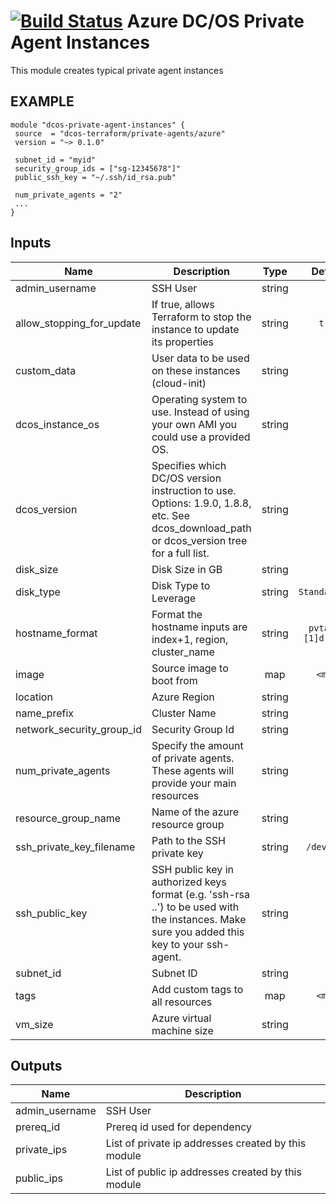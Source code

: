 [![Build Status](https://jenkins-terraform.mesosphere.com/service/dcos-terraform-jenkins/job/dcos-terraform/job/terraform-azurerm-private-agents/job/master/badge/icon)](https://jenkins-terraform.mesosphere.com/service/dcos-terraform-jenkins/job/dcos-terraform/job/terraform-azurerm-private-agents/job/master/)
Azure DC/OS Private Agent Instances
===================================

This module creates typical private agent instances

EXAMPLE
-------

```hcl
module "dcos-private-agent-instances" {
 source  = "dcos-terraform/private-agents/azure"
 version = "~> 0.1.0"

 subnet_id = "myid"
 security_group_ids = ["sg-12345678"]"
 public_ssh_key = "~/.ssh/id_rsa.pub"

 num_private_agents = "2"
 ...
}
```


## Inputs

| Name | Description | Type | Default | Required |
|------|-------------|:----:|:-----:|:-----:|
| admin_username | SSH User | string | - | yes |
| allow_stopping_for_update | If true, allows Terraform to stop the instance to update its properties | string | `true` | no |
| custom_data | User data to be used on these instances (cloud-init) | string | `` | no |
| dcos_instance_os | Operating system to use. Instead of using your own AMI you could use a provided OS. | string | - | yes |
| dcos_version | Specifies which DC/OS version instruction to use. Options: 1.9.0, 1.8.8, etc. See dcos_download_path or dcos_version tree for a full list. | string | - | yes |
| disk_size | Disk Size in GB | string | - | yes |
| disk_type | Disk Type to Leverage | string | `Standard_LRS` | no |
| hostname_format | Format the hostname inputs are index+1, region, cluster_name | string | `pvtagt-%[1]d-%[2]s` | no |
| image | Source image to boot from | map | `<map>` | no |
| location | Azure Region | string | - | yes |
| name_prefix | Cluster Name | string | - | yes |
| network_security_group_id | Security Group Id | string | `` | no |
| num_private_agents | Specify the amount of private agents. These agents will provide your main resources | string | - | yes |
| resource_group_name | Name of the azure resource group | string | - | yes |
| ssh_private_key_filename | Path to the SSH private key | string | `/dev/null` | no |
| ssh_public_key | SSH public key in authorized keys format (e.g. 'ssh-rsa ..') to be used with the instances. Make sure you added this key to your ssh-agent. | string | - | yes |
| subnet_id | Subnet ID | string | - | yes |
| tags | Add custom tags to all resources | map | `<map>` | no |
| vm_size | Azure virtual machine size | string | - | yes |

## Outputs

| Name | Description |
|------|-------------|
| admin_username | SSH User |
| prereq_id | Prereq id used for dependency |
| private_ips | List of private ip addresses created by this module |
| public_ips | List of public ip addresses created by this module |

